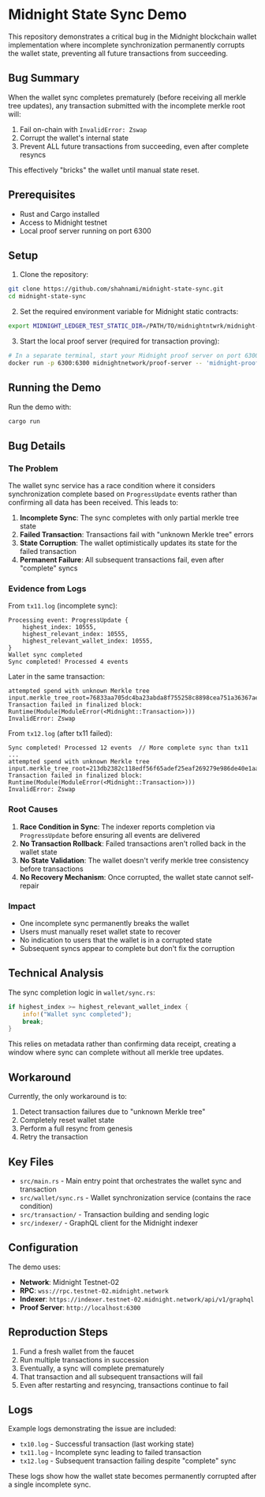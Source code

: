 # Midnight State Sync Demo

This repository demonstrates a critical bug in the Midnight blockchain wallet implementation where incomplete synchronization permanently corrupts the wallet state, preventing all future transactions from succeeding.

## Bug Summary

When the wallet sync completes prematurely (before receiving all merkle tree updates), any transaction submitted with the incomplete merkle root will:
1. Fail on-chain with `InvalidError: Zswap`
2. Corrupt the wallet's internal state
3. Prevent ALL future transactions from succeeding, even after complete resyncs

This effectively "bricks" the wallet until manual state reset.

## Prerequisites

- Rust and Cargo installed
- Access to Midnight testnet
- Local proof server running on port 6300

## Setup

1. Clone the repository:

```bash
git clone https://github.com/shahnami/midnight-state-sync.git
cd midnight-state-sync
```

2. Set the required environment variable for Midnight static contracts:

```bash
export MIDNIGHT_LEDGER_TEST_STATIC_DIR=/PATH/TO/midnightntwrk/midnight-node/static/contracts
```

3. Start the local proof server (required for transaction proving):

```bash
# In a separate terminal, start your Midnight proof server on port 6300
docker run -p 6300:6300 midnightnetwork/proof-server -- 'midnight-proof-server --network testnet'
```

## Running the Demo

Run the demo with:

```bash
cargo run
```

## Bug Details

### The Problem

The wallet sync service has a race condition where it considers synchronization complete based on `ProgressUpdate` events rather than confirming all data has been received. This leads to:

1. **Incomplete Sync**: The sync completes with only partial merkle tree state
2. **Failed Transaction**: Transactions fail with "unknown Merkle tree" errors
3. **State Corruption**: The wallet optimistically updates its state for the failed transaction
4. **Permanent Failure**: All subsequent transactions fail, even after "complete" syncs

### Evidence from Logs

From `tx11.log` (incomplete sync):
```
Processing event: ProgressUpdate {
    highest_index: 10555,
    highest_relevant_index: 10555,
    highest_relevant_wallet_index: 10555,
}
Wallet sync completed
Sync completed! Processed 4 events
```

Later in the same transaction:
```
attempted spend with unknown Merkle tree input.merkle_tree_root=76833aa705dc4ba23abda8f755258c8898cea751a36367ae22164707204fa522
Transaction failed in finalized block: Runtime(Module(ModuleError(<Midnight::Transaction>)))
InvalidError: Zswap
```

From `tx12.log` (after tx11 failed):
```
Sync completed! Processed 12 events  // More complete sync than tx11
...
attempted spend with unknown Merkle tree input.merkle_tree_root=213db2382c118edf56f65adef25eaf269279e986de40e1aafc76173c5a534339
Transaction failed in finalized block: Runtime(Module(ModuleError(<Midnight::Transaction>)))
InvalidError: Zswap
```

### Root Causes

1. **Race Condition in Sync**: The indexer reports completion via `ProgressUpdate` before ensuring all events are delivered
2. **No Transaction Rollback**: Failed transactions aren't rolled back in the wallet state
3. **No State Validation**: The wallet doesn't verify merkle tree consistency before transactions
4. **No Recovery Mechanism**: Once corrupted, the wallet state cannot self-repair

### Impact

- One incomplete sync permanently breaks the wallet
- Users must manually reset wallet state to recover
- No indication to users that the wallet is in a corrupted state
- Subsequent syncs appear to complete but don't fix the corruption

## Technical Analysis

The sync completion logic in `wallet/sync.rs`:
```rust
if highest_index >= highest_relevant_wallet_index {
    info!("Wallet sync completed");
    break;
}
```

This relies on metadata rather than confirming data receipt, creating a window where sync can complete without all merkle tree updates.

## Workaround

Currently, the only workaround is to:
1. Detect transaction failures due to "unknown Merkle tree"
2. Completely reset wallet state
3. Perform a full resync from genesis
4. Retry the transaction

## Key Files

- `src/main.rs` - Main entry point that orchestrates the wallet sync and transaction
- `src/wallet/sync.rs` - Wallet synchronization service (contains the race condition)
- `src/transaction/` - Transaction building and sending logic
- `src/indexer/` - GraphQL client for the Midnight indexer

## Configuration

The demo uses:

- **Network**: Midnight Testnet-02
- **RPC**: `wss://rpc.testnet-02.midnight.network`
- **Indexer**: `https://indexer.testnet-02.midnight.network/api/v1/graphql`
- **Proof Server**: `http://localhost:6300`

## Reproduction Steps

1. Fund a fresh wallet from the faucet
2. Run multiple transactions in succession
3. Eventually, a sync will complete prematurely
4. That transaction and all subsequent transactions will fail
5. Even after restarting and resyncing, transactions continue to fail

## Logs

Example logs demonstrating the issue are included:
- `tx10.log` - Successful transaction (last working state)
- `tx11.log` - Incomplete sync leading to failed transaction
- `tx12.log` - Subsequent transaction failing despite "complete" sync

These logs show how the wallet state becomes permanently corrupted after a single incomplete sync.